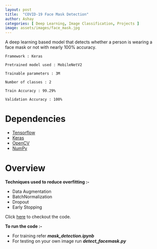 ```yaml
---
layout: post
title:  "COVID-19 Face Mask Detection"
author: Ashay
categories: [ Deep Learning, Image Classification, Projects ]
image: assets/images/face_mask.jpg
---
```


A deep learning based model that detects whether a person is wearing a face mask or not with nearly 100% accuracy.

```
Framework : Keras

Pretrained model used : MobileNetV2

Trainable parameters : 3M

Number of classes : 2

Train Accuracy : 99.29%

Validation Accuracy : 100%
```

# Dependencies
<ul>
  <li> <a href="https://www.tensorflow.org/">Tensorflow</a> </li>
  <li> <a href="https://www.keras.io/">Keras</a> </li>
  <li> <a href="https://www.opencv.org/">OpenCV</a> </li>
  <li> <a href="https://www.numpy.org/">NumPy</a> </li>
</ul> 

# Overview

<b> Techniques used to reduce overfitting :- </b>
<ul>
  <li> Data Augmentation </li>
  <li> BatchNormalization </li>
  <li> Dropout </li>
  <li> Early Stopping </li>
</ul> 

Click <a href="https://github.com/ashay36/COVID-19-Face-Mask-Detection-">here</a> to checkout the code.

<b> To run the code :- </b>
<ul>
  <li>For training refer <i><b>mask_detection.ipynb</b></i></li>
  <li>For testing on your own image run <i><b>detect_facemask.py</b></i></li>
</ul> 
